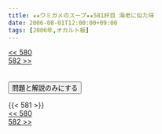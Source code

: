 ```yaml
---
title: ★★ウミガメのスープ★★581杯目 海老に似た味
date: 2006-08-01T12:00:00+09:00
tags: [2006年,オカルト板]
---
```

<div class="th_left"><a href="../580"><< 580</a></div>
<div class="th_right"><a href="../582">582 >></a></div>
<br><br>
<script src="../../js/cupsoup.js"></script>
<form>
<input type="button" value="問題と解説のみにする" onClick="toggleCupsoup()">
</form>
{{< 581 >}}
<div class="th_left"><a href="../580"><< 580</a></div>
<div class="th_right"><a href="../582">582 >></a></div>